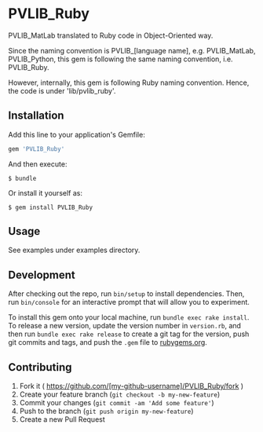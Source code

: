 # PVLIB_Ruby

PVLIB_MatLab translated to Ruby code in Object-Oriented way.

Since the naming convention is PVLIB_[language name], e.g. PVLIB_MatLab, PVLIB_Python, this gem is following the same naming convention, i.e. PVLIB_Ruby. 

However, internally, this gem is following Ruby naming convention. Hence, the code is under 'lib/pvlib_ruby'. 

## Installation

Add this line to your application's Gemfile:

```ruby
gem 'PVLIB_Ruby'
```

And then execute:

    $ bundle

Or install it yourself as:

    $ gem install PVLIB_Ruby

## Usage

See examples under examples directory. 

## Development

After checking out the repo, run `bin/setup` to install dependencies. Then, run `bin/console` for an interactive prompt that will allow you to experiment.

To install this gem onto your local machine, run `bundle exec rake install`. To release a new version, update the version number in `version.rb`, and then run `bundle exec rake release` to create a git tag for the version, push git commits and tags, and push the `.gem` file to [rubygems.org](https://rubygems.org).

## Contributing

1. Fork it ( https://github.com/[my-github-username]/PVLIB_Ruby/fork )
2. Create your feature branch (`git checkout -b my-new-feature`)
3. Commit your changes (`git commit -am 'Add some feature'`)
4. Push to the branch (`git push origin my-new-feature`)
5. Create a new Pull Request
